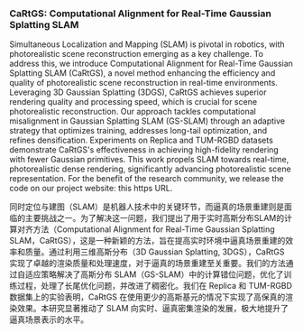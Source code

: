 ### CaRtGS: Computational Alignment for Real-Time Gaussian Splatting SLAM

Simultaneous Localization and Mapping (SLAM) is pivotal in robotics, with photorealistic scene reconstruction emerging as a key challenge. To address this, we introduce Computational Alignment for Real-Time Gaussian Splatting SLAM (CaRtGS), a novel method enhancing the efficiency and quality of photorealistic scene reconstruction in real-time environments. Leveraging 3D Gaussian Splatting (3DGS), CaRtGS achieves superior rendering quality and processing speed, which is crucial for scene photorealistic reconstruction. Our approach tackles computational misalignment in Gaussian Splatting SLAM (GS-SLAM) through an adaptive strategy that optimizes training, addresses long-tail optimization, and refines densification. Experiments on Replica and TUM-RGBD datasets demonstrate CaRtGS's effectiveness in achieving high-fidelity rendering with fewer Gaussian primitives. This work propels SLAM towards real-time, photorealistic dense rendering, significantly advancing photorealistic scene representation. For the benefit of the research community, we release the code on our project website: this https URL.

同时定位与建图（SLAM）是机器人技术中的关键环节，而逼真的场景重建则是面临的主要挑战之一。为了解决这一问题，我们提出了用于实时高斯分布SLAM的计算对齐方法（Computational Alignment for Real-Time Gaussian Splatting SLAM，CaRtGS），这是一种新颖的方法，旨在提高实时环境中逼真场景重建的效率和质量。通过利用三维高斯分布（3D Gaussian Splatting, 3DGS），CaRtGS 实现了卓越的渲染质量和处理速度，对于逼真的场景重建至关重要。我们的方法通过自适应策略解决了高斯分布 SLAM（GS-SLAM）中的计算错位问题，优化了训练过程，处理了长尾优化问题，并改进了稠密化。我们在 Replica 和 TUM-RGBD 数据集上的实验表明，CaRtGS 在使用更少的高斯基元的情况下实现了高保真的渲染效果。本研究显著推动了 SLAM 向实时、逼真密集渲染的发展，极大地提升了逼真场景表示的水平。
